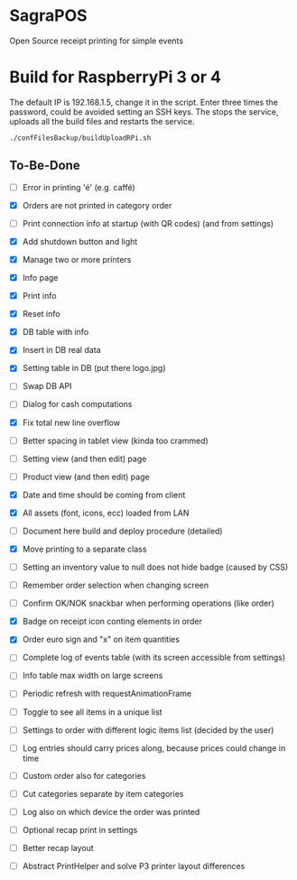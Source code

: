 # SagraPOS

Open Source receipt printing for simple events

# Build for RaspberryPi 3 or 4
The default IP is 192.168.1.5, change it in the script.
Enter three times the password, could be avoided setting an SSH keys.
The stops the service, uploads all the build files and restarts the service.
```
./confFilesBackup/buildUploadRPi.sh 
```

## To-Be-Done
- [ ] Error in printing 'é' (e.g. caffé)
- [x] Orders are not printed in category order
- [ ] Print connection info at startup (with QR codes) (and from settings)
- [x] Add shutdown button and light
- [x] Manage two or more printers
- [x] Info page
- [x] Print info 
- [x] Reset info
- [x] DB table with info
- [x] Insert in DB real data
- [x] Setting table in DB (put there logo.jpg)
- [ ] Swap DB API
- [ ] Dialog for cash computations
- [x] Fix total new line overflow
- [ ] Better spacing in tablet view (kinda too crammed)
- [ ] Setting view (and then edit) page
- [ ] Product view (and then edit) page
- [x] Date and time should be coming from client
- [x] All assets (font, icons, ecc) loaded from LAN
- [ ] Document here build and deploy procedure (detailed)
- [x] Move printing to a separate class
- [ ] Setting an inventory value to null does not hide badge (caused by CSS)
- [ ] Remember order selection when changing screen
- [ ] Confirm OK/NOK snackbar when performing operations (like order)
- [x] Badge on receipt icon conting elements in order
- [x] Order euro sign and "x" on item quantities
- [ ] Complete log of events table (with its screen accessible from settings)
- [ ] Info table max width on large screens
- [ ] Periodic refresh with requestAnimationFrame
- [ ] Toggle to see all items in a unique list
- [ ] Settings to order with different logic items list (decided by the user)
- [ ] Log entries should carry prices along, because prices could change in time
- [ ] Custom order also for categories
- [ ] Cut categories separate by item categories
- [ ] Log also on which device the order was printed
- [ ] Optional recap print in settings
- [ ] Better recap layout
- [ ] Abstract PrintHelper and solve P3 printer layout differences

